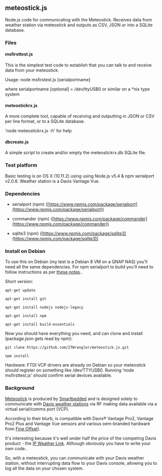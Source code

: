 ## meteostick.js
Node.js code for communicating with the Meteostick. Receives data from weather station via meteostick and outputs as CSV, JSON or into a SQLite database.

### Files

#### msfirsttest.js
This is the simplest test code to establish that you can talk to and receive data from your meteostick.

Usage: node msfirstest.js [serialportname]

where serialportname [optional] = /dev/ttyUSB0 or similar on a \*nix type system

#### meteostickrx.js
A more complete tool, capable of receiving and outputting in JSON or CSV per line format, or
to a SQLite database.

 'node meteostickrx.js -h' for help

#### dbcreate.js
A simple script to create and/or empty the meteostickrx.db SQLite file.

### Test platform
Basic testing is on OS X (10.11.2) using using Node.js v5.4 & npm serialport v2.0.6.
Weather station is a Davis Vantage Vue.

### Dependencies

* serialport (npm) ([https://www.npmjs.com/package/serialport](https://www.npmjs.com/package/serialport))

* commander (npm)
([https://www.npmjs.com/package/commander](https://www.npmjs.com/package/commander))

* sqlite3 (npm)
([https://www.npmjs.com/package/sqlite3](https://www.npmjs.com/package/sqlite3))

### Install on Debian
To use this on Debian (my test is a Debian 8 VM on a QNAP NAS) you'll need all the same dependencies. For npm serialport to build you'll need to follow instructions as per [these notes](https://www.npmjs.com/package/serialport#desktop-debianubuntu-linux)..

Short version:

`apt-get update`

`apt-get install git`

`apt-get install nodejs nodejs-legacy`

`apt-get install npm`

`apt-get install build-essentials`

Now you should have everything you need, and can clone and install (package.json gets read by npm):

`git clone https://github.com/ITWrangler/meteostick.js.git`

`npm install`

Hardware: FTDI VCP drivers are already on Debian so your meteostick should register on something like /dev/TTYUSB0. Running 'node msfirsttest.js' should confirm serial devices available.



### Background
[Meteostick](http://www.smartbedded.com/wiki/index.php/Meteostick) is produced by [Smartbedded](http://www.smartbedded.com/wiki/index.php/Main_Page) and is designed
solely to communicate with [Davis weather stations](http://www.davisnet.com/weather/) via RF making data available via a virtual serial/comms port (VCP).

According to their blurb, is compatible with Davis® Vantage Pro2, Vantage Pro2 Plus and Vantage Vue sensors and various oem-branded hardware from [Fine Offset](http://www.foshk.com/)).

It's interesting because it's well under half the price of the competing Davis product -
the [IP Weather Link](http://www.davisnet.com/weather/products/weather_product.asp?pnum=06555). Although obviously you have to write your own code..

So, with a meteostick, you can communicate with your Davis weather station, without interrupting data flow to your Davis console, allowing you to log all the data on your chosen system.
